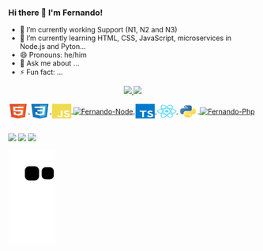 ### Hi there 👋 I'm Fernando!

- 🔭 I’m currently working Support (N1, N2 and N3)
- 🌱 I’m currently learning HTML, CSS, JavaScript, microservices in Node.js and Pyton...
- 😄 Pronouns: he/him
- 💬 Ask me about ...
- ⚡ Fun fact: ...

<div align="center">
  <a href="https://github.com/FernandSa">
  <img height="150em" src="https://github-readme-stats.vercel.app/api?username=FernandSa&show_icons=true&theme=dracula&include_all_commits=true&count_private=true"/>
  <img height="150em" src="https://github-readme-stats.vercel.app/api/top-langs/?username=FernandSa&layout=compact&langs_count=7&theme=dracula"/>
</div>
  
  <div style="display: inline_block"><br>
  <img align="center" alt="Fernando-HTML" height="30" width="40" src="https://raw.githubusercontent.com/devicons/devicon/master/icons/html5/html5-original.svg">
  <img align="center" alt="Fernando-CSS" height="30" width="40" src="https://raw.githubusercontent.com/devicons/devicon/master/icons/css3/css3-original.svg">
    
  <img align="center" alt="Fernando-Js" height="30" width="40" src="https://raw.githubusercontent.com/devicons/devicon/master/icons/javascript/javascript-plain.svg">
  <img align="center" alt="Fernando-Node" height="40" width="50" src="https://cdn.jsdelivr.net/gh/devicons/devicon/icons/nodejs/nodejs-original.svg" />
  <img align="center" alt="Fernando-Ts" height="30" width="40" src="https://raw.githubusercontent.com/devicons/devicon/master/icons/typescript/typescript-plain.svg">
  <img align="center" alt="Fernando-React" height="30" width="40" src="https://raw.githubusercontent.com/devicons/devicon/master/icons/react/react-original.svg">
  <img align="center" alt="Fernando-Python" height="30" width="40" src="https://raw.githubusercontent.com/devicons/devicon/master/icons/python/python-original.svg">
  <img align="center" alt="Fernando-Php" height="40" width="50"  src="https://cdn.jsdelivr.net/gh/devicons/devicon/icons/php/php-plain.svg" />

##
  
<div> 
  <a href="https://www.instagram.com/fernando._sa/" target="_blank"><img src="https://img.shields.io/badge/-Instagram-%23E4405F?style=for-the-badge&logo=instagram&logoColor=white" target="_blank"></a>
  <a href = "mailto:fernando.sa.fiho@gmail.com"><img src="https://img.shields.io/badge/-Gmail-%23333?style=for-the-badge&logo=gmail&logoColor=white" target="_blank"></a>
  <a href="https://www.linkedin.com/in/fernandsa/" target="_blank"><img src="https://img.shields.io/badge/-LinkedIn-%230077B5?style=for-the-badge&logo=linkedin&logoColor=white" target="_blank"></a> 
 
  ![Snake animation](https://github.com/FernandSa/FernandSa/blob/output/github-contribution-grid-snake.svg)
 
</div>
